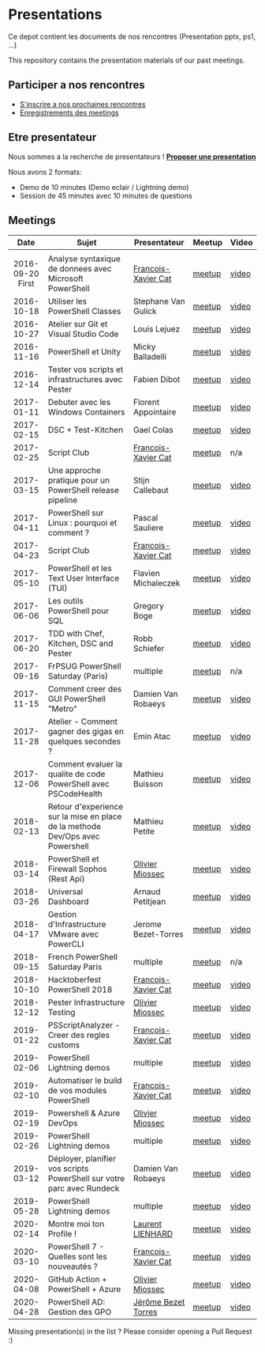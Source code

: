 # Presentations

Ce depot contient les documents de nos rencontres (Presentation pptx, ps1, ...)

This repository contains the presentation materials of our past meetings.

## Participer a nos rencontres
* [S'inscrire a nos prochaines rencontres](https://www.meetup.com/FrenchPSUG)
* [Enregistrements des meetings](https://www.youtube.com/frenchpowershellusergroup)

## Etre presentateur

Nous sommes a la recherche de presentateurs !
<b>[Proposer une presentation](https://github.com/FrPSUG/Presentations/issues/new)</b>

Nous avons 2 formats:
* Demo de 10 minutes (Demo eclair / Lightning demo)
* Session de 45 minutes avec 10 minutes de questions

## Meetings

| Date | Sujet | Presentateur | Meetup | Video |
|:---:|---|---|---|---|
||||||
|2016-09-20 First|Analyse syntaxique de donnees avec Microsoft PowerShell|[Francois-Xavier Cat](https://twitter.com/lazywinadmin)|[meetup](https://www.meetup.com/FrenchPSUG/events/232807877/)|[video](https://www.youtube.com/watch?v=sCd8YufeyUI)|
|2016-10-18|Utiliser les PowerShell Classes|Stephane Van Gulick|[meetup](https://www.meetup.com/FrenchPSUG/events/232808635/)|[video](https://www.youtube.com/watch?v=OuupQjlibAk)|
|2016-10-27|Atelier sur Git et Visual Studio Code|Louis Lejuez|[meetup](https://www.meetup.com/FrenchPSUG/events/234908952/)|[video](https://www.youtube.com/watch?v=XTylo_RW8Fg)|
|2016-11-16|PowerShell et Unity|Micky Balladelli|[meetup](https://www.meetup.com/FrenchPSUG/events/232810944/)|[video](https://www.youtube.com/watch?v=Rzjah8bvEFE)|
|2016-12-14|Tester vos scripts et infrastructures avec Pester|Fabien Dibot|[meetup](https://www.meetup.com/FrenchPSUG/events/233088427/)|[video](https://www.youtube.com/watch?v=sO3GaSpLIdE)|
|2017-01-11|Debuter avec les Windows Containers|Florent Appointaire|[meetup](https://www.meetup.com/FrenchPSUG/events/233089259/)|[video](https://www.youtube.com/watch?v=u05rSvsLTxA)|
|2017-02-15|DSC + Test-Kitchen|Gael Colas|[meetup](https://www.meetup.com/FrenchPSUG/events/233902063/)|[video](https://www.youtube.com/watch?v=6IDJoSo3qDc)|
|2017-02-25|Script Club|[Francois-Xavier Cat](https://twitter.com/lazywinadmin)|[meetup](https://www.meetup.com/FrenchPSUG/events/237795921/)|n/a|
|2017-03-15|Une approche pratique pour un PowerShell release pipeline|Stijn Callebaut|[meetup](https://www.meetup.com/FrenchPSUG/events/233902105/)|[video](https://www.youtube.com/watch?v=WJ140S4mCfM&t=2004s)|
|2017-04-11|PowerShell sur Linux : pourquoi et comment ?|Pascal Sauliere|[meetup](https://www.meetup.com/FrenchPSUG/events/234089613/)|[video](https://www.youtube.com/watch?v=I365XQDW1zk)|
|2017-04-23|Script Club|[Francois-Xavier Cat](https://twitter.com/lazywinadmin)|[meetup](https://www.meetup.com/FrenchPSUG/events/239411239/)|[video]()|
|2017-05-10|PowerShell et les Text User Interface (TUI)|Flavien Michaleczek|[meetup](https://www.meetup.com/FrenchPSUG/events/238231500/)|[video](https://www.youtube.com/watch?v=XR06_VOqbGs&t=1129s)|
|2017-06-06|Les outils PowerShell pour SQL|Gregory Boge|[meetup](https://www.meetup.com/FrenchPSUG/events/238614198/)|[video](https://www.youtube.com/watch?v=gIzxfEeOtJU)|
|2017-06-20|TDD with Chef, Kitchen, DSC and Pester|Robb Schiefer|[meetup](https://www.meetup.com/FrenchPSUG/events/239474069/)|[video](https://www.youtube.com/watch?v=pg_oP9ky4UI)|
|2017-09-16|FrPSUG PowerShell Saturday (Paris)|multiple|[meetup](https://www.meetup.com/FrenchPSUG/events/239169341/)|n/a|
|2017-11-15|Comment creer des GUI PowerShell "Metro"|Damien Van Robaeys|[meetup](https://www.meetup.com/FrenchPSUG/events/243500005/)|[video](https://www.youtube.com/watch?v=mU8M3955reg)|
|2017-11-28|Atelier - Comment gagner des gigas en quelques secondes ?|Emin Atac|[meetup](https://www.meetup.com/FrenchPSUG/events/244264337/)|[video](https://www.youtube.com/watch?v=fZly3Cg73p8)|
|2017-12-06|Comment evaluer la qualite de code PowerShell avec PSCodeHealth|Mathieu Buisson|[meetup](https://www.meetup.com/FrenchPSUG/events/244068669/)|[video](https://www.youtube.com/watch?v=mpYQkYHQjII)|
|2018-02-13|Retour d'experience sur la mise en place de la methode Dev/Ops avec Powershell|Mathieu Petite|[meetup](https://www.meetup.com/FrenchPSUG/events/247616836/)|[video](https://www.youtube.com/watch?v=R0ePfYmljE8)|
|2018-03-14|PowerShell et Firewall Sophos (Rest Api)|[Olivier Miossec](https://about.me/omiossec)|[meetup](https://www.meetup.com/FrenchPSUG/events/244063691/)|[video](https://www.youtube.com/watch?v=D1vV7NLddC4)|
|2018-03-26|Universal Dashboard |Arnaud Petitjean|[meetup](https://www.meetup.com/FrenchPSUG/events/244062326/)|[video](https://www.youtube.com/watch?v=9BCoX3WJYf4)|
|2018-04-17|Gestion d'Infrastructure VMware avec PowerCLI|Jerome Bezet-Torres|[meetup](https://www.meetup.com/FrenchPSUG/events/246782863/)|[video](https://www.youtube.com/watch?v=nFQpTyHjde0)|
|2018-09-15|French PowerShell Saturday Paris|multiple|[meetup](https://www.meetup.com/FrenchPSUG/events/247765024/)|n/a|
|2018-10-10|Hacktoberfest PowerShell 2018|[Francois-Xavier Cat](https://twitter.com/lazywinadmin)|[meetup](https://www.meetup.com/FrenchPSUG/events/255186350/)|[video](https://www.youtube.com/watch?v=Wq9XpoQb2Mc)|
|2018-12-12|Pester Infrastructure Testing|[Olivier Miossec](https://about.me/omiossec)|[meetup](https://www.meetup.com/FrenchPSUG/events/256177833/)|[video](https://www.youtube.com/watch?v=glhNRB0xyF8)|
|2019-01-22|PSScriptAnalyzer - Creer des regles customs|[Francois-Xavier Cat](https://twitter.com/lazywinadmin)|[meetup](https://www.meetup.com/FrenchPSUG/events/257973592/)|[video](https://www.youtube.com/watch?v=GBzqXDSMOJk)|
|2019-02-06|PowerShell Lightning demos|multiple|[meetup](https://www.meetup.com/FrenchPSUG/events/258259294/)|[video](https://www.youtube.com/watch?v=89DVbbjLLCQ)|
|2019-02-10|Automatiser le build de vos modules PowerShell|[Francois-Xavier Cat](https://twitter.com/lazywinadmin)|[meetup](https://www.meetup.com/FrenchPSUG/events/257983484/)|[video](https://www.youtube.com/watch?v=ldDtE_KksxM)|
|2019-02-19|Powershell & Azure DevOps|[Olivier Miossec](https://about.me/omiossec)|[meetup](https://www.meetup.com/FrenchPSUG/events/258451803/)|[video](https://www.youtube.com/watch?v=_VoDJu0tnsk)|
|2019-02-26|PowerShell Lightning demos|multiple|[meetup](https://www.meetup.com/FrenchPSUG/events/258677945)|[video](https://www.youtube.com/watch?v=3OR143IPQ4o)|
|2019-03-12|Déployer, planifier vos scripts PowerShell sur votre parc avec Rundeck|Damien Van Robaeys|[meetup](https://www.meetup.com/FrenchPSUG/events/258369686/)|[video](https://www.youtube.com/watch?v=QGc9-V6Ez78)|
|2019-05-28|PowerShell Lightning demos|multiple|[meetup](https://www.meetup.com/FrenchPSUG/events/260177712/)|[video](https://www.youtube.com/watch?v=5DpeGobiof0)|
|2020-02-14|Montre moi ton Profile !|[Laurent LIENHARD](https://twitter.com/IronTUX)|[meetup](https://www.meetup.com/fr-FR/FrenchPSUG/events/267017361/)|[video](https://www.youtube.com/watch?v=kRwxrg7c94o&t=28s)|
|2020-03-10|PowerShell 7 - Quelles sont les nouveautés ?|[Francois-Xavier Cat](https://twitter.com/lazywinadmin)|[meetup](https://www.meetup.com/FrenchPSUG/events/267635397/)|[video](https://www.youtube.com/watch?v=nqb6s0PYfM0)|
|2020-04-08|GitHub Action + PowerShell + Azure|[Olivier Miossec](https://about.me/omiossec)|[meetup](https://www.meetup.com/fr-FR/FrenchPSUG/events/269779814/)|[video](https://www.youtube.com/watch?v=teVY7rtI-zc)|
|2020-04-28|PowerShell AD: Gestion des GPO |[Jérôme Bezet Torres](https://jm2k69.github.io/)|[meetup](https://www.meetup.com/FrenchPSUG/events/270119699/)|[video](https://www.youtube.com/watch?v=MzazXfkysVU&t=22s)|

Missing presentation(s) in the list ? Please consider opening a Pull Request :)



